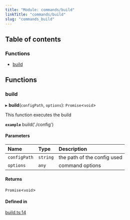 ```yaml
---
title: "Module: commands/build"
linkTitle: "commands/build"
slug: "commands_build"
---
```


## Table of contents

### Functions

- [build](commands_build.md#build)

## Functions

### build

▸ **build**(`configPath`, `options`): `Promise`<`void`\>

This function executes the build

**`example`**
    build('./config')

#### Parameters

| Name | Type | Description |
| :------ | :------ | :------ |
| `configPath` | `string` | the path of the config used |
| `options` | `any` | command options |

#### Returns

`Promise`<`void`\>

#### Defined in

[build.ts:14](https://github.com/DooomiT/ros2-cli/blob/7d68fa3/src/commands/build.ts#L14)
